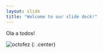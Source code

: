 ```yaml
---
layout: slide
title: "Welcome to our slide deck!"
---
```


Ola a todos!

![octofez](https://octodex.github.com/images/octofez.png)
{: .center}

